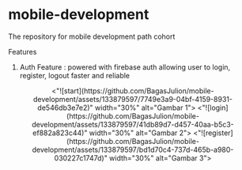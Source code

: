 # mobile-development

The repository for mobile development path cohort

Features
1. Auth Feature : powered with firebase auth allowing user to login, register, logout faster and reliable
<div align="center" style="display: flex; justify-content: center; align-items: center;">
  <"![start](https://github.com/BagasJulion/mobile-development/assets/133879597/7749e3a9-04bf-4159-8931-de546db3e7e2)" width="30%" alt="Gambar 1">
  <"![login](https://github.com/BagasJulion/mobile-development/assets/133879597/41db89d7-d457-40aa-b5c3-ef882a823c44)" width="30%" alt="Gambar 2">
  <"![register](https://github.com/BagasJulion/mobile-development/assets/133879597/bd1d70c4-737d-465b-a980-030227c1747d)" width="30%" alt="Gambar 3">
</div>
